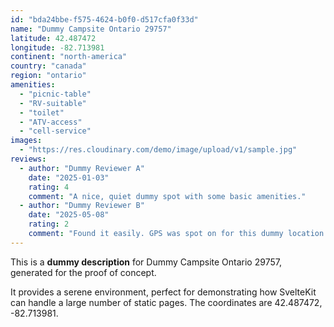 ```yaml
---
id: "bda24bbe-f575-4624-b0f0-d517cfa0f33d"
name: "Dummy Campsite Ontario 29757"
latitude: 42.487472
longitude: -82.713981
continent: "north-america"
country: "canada"
region: "ontario"
amenities:
  - "picnic-table"
  - "RV-suitable"
  - "toilet"
  - "ATV-access"
  - "cell-service"
images:
  - "https://res.cloudinary.com/demo/image/upload/v1/sample.jpg"
reviews:
  - author: "Dummy Reviewer A"
    date: "2025-01-03"
    rating: 4
    comment: "A nice, quiet dummy spot with some basic amenities."
  - author: "Dummy Reviewer B"
    date: "2025-05-08"
    rating: 2
    comment: "Found it easily. GPS was spot on for this dummy location."
---
```


This is a **dummy description** for Dummy Campsite Ontario 29757, generated for the proof of concept.

It provides a serene environment, perfect for demonstrating how SvelteKit can handle a large number of static pages. The coordinates are 42.487472, -82.713981.

